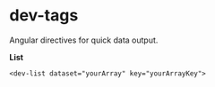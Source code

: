 dev-tags
========

Angular directives for quick data output.

__List__

````
<dev-list dataset="yourArray" key="yourArrayKey">
````
